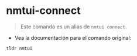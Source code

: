 # nmtui-connect

> Este comando es un alias de `nmtui connect`.

- Vea la documentación para el comando original:

`tldr nmtui`
